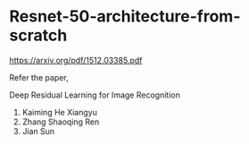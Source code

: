 # Resnet-50-architecture-from-scratch

https://arxiv.org/pdf/1512.03385.pdf

Refer the paper, 

Deep Residual Learning for Image Recognition

1. Kaiming He Xiangyu 
2. Zhang Shaoqing Ren 
3. Jian Sun
